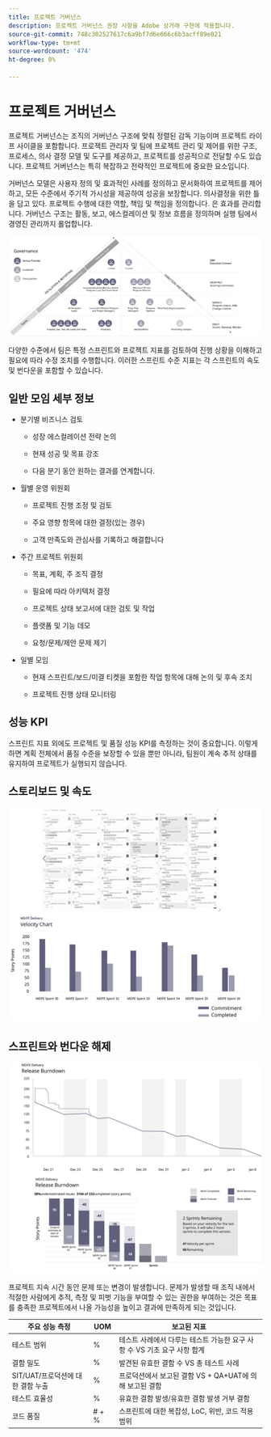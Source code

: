 ```yaml
---
title: 프로젝트 거버넌스
description: 프로젝트 거버넌스 권장 사항을 Adobe 상거래 구현에 적용합니다.
source-git-commit: 748c302527617c6a9bf7d6e666c6b3acff89e021
workflow-type: tm+mt
source-wordcount: '474'
ht-degree: 0%

---
```



# 프로젝트 거버넌스

프로젝트 거버넌스는 조직의 거버넌스 구조에 맞춰 정렬된 감독 기능이며 프로젝트 라이프 사이클을 포함합니다. 프로젝트 관리자 및 팀에 프로젝트 관리 및 제어를 위한 구조, 프로세스, 의사 결정 모델 및 도구를 제공하고, 프로젝트를 성공적으로 전달할 수도 있습니다. 프로젝트 거버넌스는 특히 복잡하고 전략적인 프로젝트에 중요한 요소입니다.

거버넌스 모델은 사용자 정의 및 효과적인 사례를 정의하고 문서화하여 프로젝트를 제어하고, 모든 수준에서 주기적 가시성을 제공하여 성공을 보장합니다. 의사결정을 위한 틀을 담고 있다. 프로젝트 수행에 대한 역할, 책임 및 책임을 정의합니다. 은 효과를 관리합니다. 거버넌스 구조는 활동, 보고, 에스컬레이션 및 정보 흐름을 정의하며 실행 팀에서 경영진 관리까지 롤업합니다.

![프로젝트 거버넌스 정보](../../assets/playbooks/project-governance.svg)

다양한 수준에서 팀은 특정 스프린트와 프로젝트 지표를 검토하여 진행 상황을 이해하고 필요에 따라 수정 조치를 수행합니다. 이러한 스프린트 수준 지표는 각 스프린트의 속도 및 번다운을 포함할 수 있습니다.

## 일반 모임 세부 정보

- 분기별 비즈니스 검토

   - 성장 에스컬레이션 전략 논의

   - 현재 성공 및 목표 강조

   - 다음 분기 동안 원하는 결과를 연계합니다.

- 월별 운영 위원회

   - 프로젝트 진행 조정 및 검토

   - 주요 영향 항목에 대한 결정(있는 경우)

   - 고객 만족도와 관심사를 기록하고 해결합니다

- 주간 프로젝트 위원회

   - 목표, 계획, 주 조직 결정

   - 필요에 따라 아키텍처 결정

   - 프로젝트 상태 보고서에 대한 검토 및 작업

   - 플랫폼 및 기능 데모

   - 요청/문제/제안 문제 제기

- 일별 모임

   - 현재 스프린트/보드/미결 티켓을 포함한 작업 항목에 대해 논의 및 후속 조치

   - 프로젝트 진행 상태 모니터링

## 성능 KPI

스프린트 지표 외에도 프로젝트 및 품질 성능 KPI를 측정하는 것이 중요합니다. 이렇게 하면 계획 전체에서 품질 수준을 보장할 수 있을 뿐만 아니라, 팀원이 계속 추적 상태를 유지하여 프로젝트가 실행되지 않습니다.

## 스토리보드 및 속도

![예제 간판 보드](../../assets/playbooks/kanban-board-chart.svg)

## 스프린트와 번다운 해제

![스프린트 및 해제 번다운 차트 예](../../assets/playbooks/sprint-release-burndown.svg)

프로젝트 지속 시간 동안 문제 또는 변경이 발생합니다. 문제가 발생할 때 조직 내에서 적절한 사람에게 추적, 측정 및 피벗 기능을 부여할 수 있는 권한을 부여하는 것은 목표를 충족한 프로젝트에서 나올 가능성을 높이고 결과에 만족하게 되는 것입니다.

<table>
<thead>
  <tr>
    <th>주요 성능 측정</th>
    <th>UOM</th>
    <th>보고된 지표</th>
  </tr>
</thead>
<tbody>
  <tr>
    <td>테스트 범위</td>
    <td>%</td>
    <td>테스트 사례에서 다루는 테스트 가능한 요구 사항 수 VS 기초 요구 사항 합계</td>
  </tr>
  <tr>
    <td>결함 밀도</td>
    <td>%</td>
    <td>발견된 유효한 결함 수 VS 총 테스트 사례</td>
  </tr>
  <tr>
    <td>SIT/UAT/프로덕션에 대한 결함 누출</td>
    <td>%</td>
    <td>프로덕션에서 보고된 결함 VS + QA+UAT에 의해 보고된 결함</td>
  </tr>
  <tr>
    <td>테스트 효율성</td>
    <td>%</td>
    <td>유효한 결함 발생/유효한 결함 발생 거부 결함</td>
  </tr>
  <tr>
    <td>코드 품질</td>
    <td># + %</td>
    <td>스프린트에 대한 복잡성, LoC, 위반, 코드 적용 범위</td>
  </tr>
</tbody>
</table>
